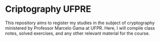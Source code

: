 # Criptography UFPRE

This repository aims to register my studies in the subject of cryptography ministered by Professor Marcelo Gama at UFPR. Here, I will compile class notes, solved exercises, and any other relevant material for the course.
